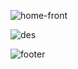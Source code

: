 

![home-front](https://github.com/Carl4WebDev/Simon-Game/assets/118111050/74d77f67-8903-4c5e-a1f9-3c5d96335077)

![des](https://github.com/Carl4WebDev/Simon-Game/assets/118111050/750f8728-1067-45c6-8cc8-6abfb07bc103)

![footer](https://github.com/Carl4WebDev/Simon-Game/assets/118111050/82de75e7-14d9-4de3-be61-5b692cc9ada5)
